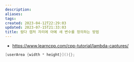 ```yaml
---
description:
aliases: 
tags: 
created: 2023-04-12T22:29:03
updated: 2023-07-15T21:33:03
title: 람다 캡처 자리에 아예 새 변수를 정의하는 방법
---
```

- https://www.learncpp.com/cpp-tutorial/lambda-captures/

```cpp
[userArea {width * height}](){};
```
